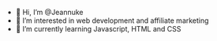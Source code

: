 - 👋 Hi, I’m @Jeannuke
- 👀 I’m interested in web development and affiliate marketing
- 🌱 I’m currently learning Javascript, HTML and CSS

<!---
Jeannuke/Jeannuke is a ✨ special ✨ repository because its `README.md` (this file) appears on your GitHub profile.
You can click the Preview link to take a look at your changes.
--->
